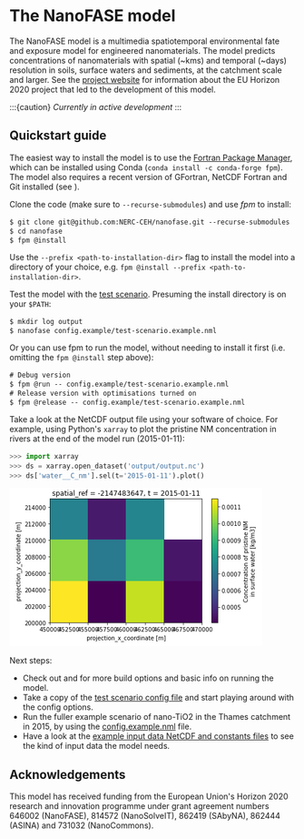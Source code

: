 # The NanoFASE model

The NanoFASE model is a multimedia spatiotemporal environmental fate and exposure model for engineered nanomaterials. The model predicts concentrations of nanomaterials with spatial (~kms) and temporal (~days) resolution in soils, surface waters and sediments, at the catchment scale and larger. See the [project website](http://nanofase.eu/) for information about the EU Horizon 2020 project that led to the development of this model.

:::{caution}
*Currently in active development*
:::

## Quickstart guide

The easiest way to install the model is to use the [Fortran Package Manager](https://fpm.fortran-lang.org/en/install/index.html#install), which can be installed using Conda (`conda install -c conda-forge fpm`). The model also requires a recent version of GFortran, NetCDF Fortran and Git installed (see [](./getting-started/building-the-model.md)).

Clone the code (make sure to `--recurse-submodules`) and use *fpm* to install:

```shell
$ git clone git@github.com:NERC-CEH/nanofase.git --recurse-submodules
$ cd nanofase
$ fpm @install
```

Use the `--prefix <path-to-installation-dir>` flag to install the model into a directory of your choice, e.g. `fpm @install --prefix <path-to-installation-dir>`.

Test the model with the [test scenario](getting-started/test-scenario.md). Presuming the install directory is on your `$PATH`:

```shell
$ mkdir log output
$ nanofase config.example/test-scenario.example.nml
```

Or you can use fpm to run the model, without needing to install it first (i.e. omitting the `fpm @install` step above):

```shell
# Debug version
$ fpm @run -- config.example/test-scenario.example.nml
# Release version with optimisations turned on
$ fpm @release -- config.example/test-scenario.example.nml
```

Take a look at the NetCDF output file using your software of choice. For example, using Python's `xarray` to plot the pristine NM concentration in rivers at the end of the model run (2015-01-11):

```python
>>> import xarray
>>> ds = xarray.open_dataset('output/output.nc')
>>> ds['water__C_nm'].sel(t='2015-01-11').plot()
```

![Test scenario NM concentration in surface waters on 2015-01-11](img/test_scenario_water_C_nm.png)

Next steps:
- Check out [](getting-started/building-the-model.md) and [](getting-started/running-the-model.md) for more build options and basic info on running the model.
- Take a copy of the [test scenario config file](https://github.com/NERC-CEH/nanofase/blob/develop/config.example/test-scenario.example.nml) and start playing around with the config options.
- Run the fuller example scenario of nano-TiO2 in the Thames catchment in 2015, by using the [config.example.nml](https://github.com/NERC-CEH/nanofase/blob/develop/config.example/config.example.nml) file.
- Have a look at the [example input data NetCDF and constants files](https://github.com/NERC-CEH/nanofase/tree/develop/data.example) to see the kind of input data the model needs.

## Acknowledgements

This model has received funding from the European Union's Horizon 2020 research and innovation programme under grant agreement numbers 646002 (NanoFASE), 814572 (NanoSolveIT), 862419 (SAbyNA), 862444 (ASINA) and 731032 (NanoCommons).
